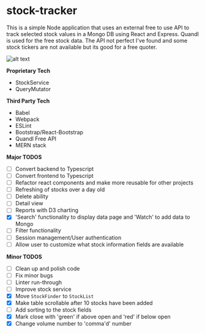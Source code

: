 # stock-tracker

This is a simple Node application that uses an external free to use API to track selected stock values in a Mongo DB using React and Express. Quandl is used for the free stock data. The API not perfect I've found and some stock tickers are not available but its good for a free quoter.

![alt text](https://s3-us-west-2.amazonaws.com/bwheel181-s3-misc/Screenshot+2017-12-12+at+5.42.20+PM.png)

  
**Proprietary Tech**
- StockService
- QueryMutator
  
**Third Party Tech**
- Babel
- Webpack
- ESLint
- Bootstrap/React-Bootstrap
- Quandl Free API
- MERN stack

**Major TODOS**
- [ ] Convert backend to Typescript
- [ ] Convert frontend to Typescript
- [ ] Refactor react components and make more reusable for other projects
- [ ] Refreshing of stocks over a day old
- [ ] Delete ability
- [ ] Detail view
- [ ] Reports with D3 charting
- [x] 'Search' functionality to display data page and 'Watch' to add data to Mongo
- [ ] Filter functionality
- [ ] Session management/User authentication
- [ ] Allow user to customize what stock information fields are available

**Minor TODOS**
- [ ] Clean up and polish code
- [ ] Fix minor bugs
- [ ] Linter run-through
- [ ] Improve stock service
- [x] Move `StockFinder` to `StockList`
- [x] Make table scrollable after 10 stocks have been added
- [ ] Add sorting to the stock fields
- [x] Mark close with 'green' if above open and 'red' if below open
- [x] Change volume number to 'comma'd' number
